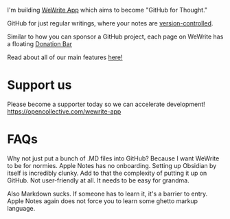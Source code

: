 I'm building [WeWrite App](https://x.com/WeWriteApp) which aims to become "GitHub for Thought." 

GitHub for just regular writings, where your notes are [version-controlled](https://www.notion.so/wewrite-app/Version-history-filmstrip-b2e6d1ad3301468d955d037c673a0227). 

Similar to how you can sponsor a GitHub project, each page on WeWrite has a floating [Donation Bar](https://wewrite-app.notion.site/Donation-bar-25b3fe60b7fe4eb0b6afe6da802a8906) 

Read about all of our main features [here!](https://wewrite-app.notion.site/ae3678a8bac048cfae8c773bf755588f?v=a9f37e3f9a904b809cf101f4da1e2349)

# Support us

Please become a supporter today so we can accelerate development! https://opencollective.com/wewrite-app 

# FAQs

Why not just put a bunch of .MD files into GitHub? Because I want WeWrite to be for normies. Apple Notes has no onboarding. Setting up Obsidian by itself is incredibly clunky. Add to that the complexity of putting it up on GitHub. Not user-friendly at all. It needs to be easy for grandma. 

Also Markdown sucks. If someone has to learn it, it's a barrier to entry. Apple Notes again does not force you to learn some ghetto markup language. 
